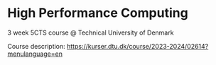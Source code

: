 # High Performance Computing
3 week 5CTS course @ Technical University of Denmark

Course description: https://kurser.dtu.dk/course/2023-2024/02614?menulanguage=en
